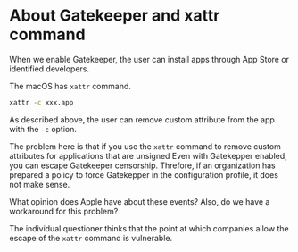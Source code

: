 # About Gatekeeper and xattr command

When we enable Gatekeeper, the user can install apps through App Store or identified developers.

The macOS has `xattr` command.

```sh
xattr -c xxx.app
```

As described above, the user can remove custom attribute from the app with the `-c` option.


The problem here is that if you use the `xattr` command to remove custom attributes for applications that are unsigned
Even with Gatekepper enabled, you can escape Gatekeeper censorship.
Threfore, if an organization has prepared a policy to force Gatekepper in the configuration profile, it does not make sense.


What opinion does Apple have about these events?
Also, do we have a workaround for this problem?

The individual questioner thinks that the point at which companies allow the escape of the `xattr` command is vulnerable.
